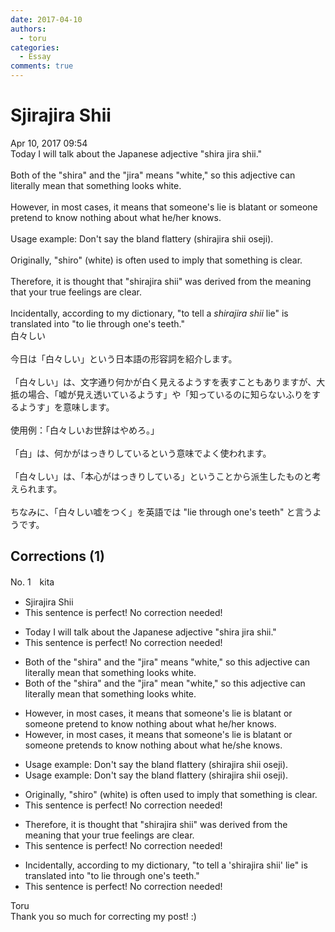 ```yaml
---
date: 2017-04-10
authors:
  - toru
categories:
  - Essay
comments: true
---
```


# Sjirajira Shii
<div class="date">Apr 10, 2017 09:54</div>
<div id="post"><div id="body_show_ori">
Today I will talk about the Japanese adjective "shira jira shii."<br/><br/>Both of the "shira" and the "jira" means "white," so this adjective can literally mean that something looks white.<br/><br/>However, in most cases, it means that someone's lie is blatant or someone pretend to know nothing about what he/her knows.<br/><br/>Usage example: Don't say the bland flattery (shirajira shii oseji).<br/><br/>Originally, "shiro" (white) is often used to imply that something is clear.<br/><br/>Therefore, it is thought that "shirajira shii" was derived from the meaning that your true feelings are clear.<br/><br/>Incidentally, according to my dictionary, "to tell a <em>shirajira shii</em> lie" is translated into "to lie through one's teeth."
</div></div>

<!-- more -->

<div id="post_ja"><div id="body_show_mo">
白々しい<br/><br/>今日は「白々しい」という日本語の形容詞を紹介します。<br/><br/>「白々しい」は、文字通り何かが白く見えるようすを表すこともありますが、大抵の場合、「嘘が見え透いているようす」や「知っているのに知らないふりをするようす」を意味します。<br/><br/>使用例：「白々しいお世辞はやめろ。」<br/><br/>「白」は、何かがはっきりしているという意味でよく使われます。<br/><br/>「白々しい」は、「本心がはっきりしている」ということから派生したものと考えられます。<br/><br/>ちなみに、「白々しい嘘をつく」を英語では "lie through one's teeth" と言うようです。
</div></div>

## Corrections (1)
<div id="block"><div class="first_name"> No. 1　<span class="just_name">kita</span></div><div id="block2">
<ul class="correction_field">
<li class="incorrect">Sjirajira Shii</li>
<li class="corrected perfect">This sentence is perfect! No correction needed!</li>
</ul>
<ul class="correction_field">
<li class="incorrect">Today I will talk about the Japanese adjective "shira jira shii."</li>
<li class="corrected perfect">This sentence is perfect! No correction needed!</li>
</ul>
<ul class="correction_field">
<li class="incorrect">Both of the "shira" and the "jira" means "white," so this adjective can literally mean that something looks white.</li>
<li class="corrected correct">
Both <span class="sline">of the</span> "shira" and <span class="sline">the</span> "jira" mea<span class="f_red">n</span> "white," so this adjective can literally mean that something looks white.
</li>
</ul>
<ul class="correction_field">
<li class="incorrect">However, in most cases, it means that someone's lie is blatant or someone pretend to know nothing about what he/her knows.</li>
<li class="corrected correct">
However, in most cases, it means that someone's lie is blatant or someone pretend<span class="f_red">s</span> to know nothing about what he/<span class="f_red">she</span> knows.
</li>
</ul>
<ul class="correction_field">
<li class="incorrect">Usage example: Don't say the bland flattery (shirajira shii oseji).</li>
<li class="corrected correct">
Usage example: Don't say <span class="sline">the</span> bland flattery (shirajira shii oseji).
</li>
</ul>
<ul class="correction_field">
<li class="incorrect">Originally, "shiro" (white) is often used to imply that something is clear.</li>
<li class="corrected perfect">This sentence is perfect! No correction needed!</li>
</ul>
<ul class="correction_field">
<li class="incorrect">Therefore, it is thought that "shirajira shii" was derived from the meaning that your true feelings are clear.</li>
<li class="corrected perfect">This sentence is perfect! No correction needed!</li>
</ul>
<ul class="correction_field">
<li class="incorrect">Incidentally, according to my dictionary, "to tell a 'shirajira shii' lie" is translated into "to lie through one's teeth."</li>
<li class="corrected perfect">This sentence is perfect! No correction needed!</li>
</ul>
</div><div class="name"><span class="just_name">Toru</span><br>
Thank you so much for correcting my post! :)
</div>
</div>
